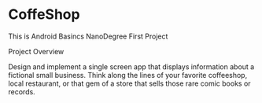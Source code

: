 # CoffeShop
This is Android Basincs NanoDegree First Project

Project Overview

Design and implement a single screen app that displays information about a fictional small business. Think along the lines of your favorite coffeeshop, local restaurant, or that gem of a store that sells those rare comic books or records.
